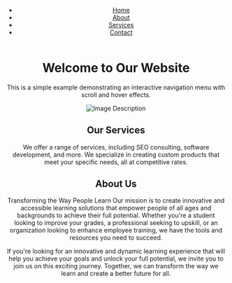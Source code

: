 <!DOCTYPE html>
<html>
<head>
<title>Interactive Navigation Menu</title>
</head>
<body>
<link rel="stylesheet" href="styles.css"> 
<header>
  <nav id="navbar">
    <ul>
      <li><a href="#" class="nav-link">Home</a></li>
      <li><a href="#" class="nav-link">About</a></li>
      <li><a href="#" class="nav-link">Services</a></li>
      <li><a href="#" class="nav-link">Contact</a></li>
    </ul>
  </nav>
</header>
<center>
<!-- Main content area -->
<div class="content">
  <h1>Welcome to Our Website</h1>
  <p>This is a simple example demonstrating an interactive navigation menu with scroll and hover effects.</p>
  <img src="C:\Users\Bhava\OneDrive\Pictures\ammu.jpg" alt="Image Description">
  <section id="Services">
    <h2>Our Services</h2>
We offer a range of services, including SEO consulting, software development, and more. We specialize in creating custom products that meet your specific needs, all at competitive rates.
</section>
<section id="about">
<h1>About Us</h1>
Transforming the Way People Learn
Our mission is to create innovative and accessible learning solutions that empower people of all ages and backgrounds to achieve their full potential. Whether you're a student looking to improve your grades, a professional seeking to upskill, or an organization looking to enhance employee training, we have the tools and resources you need to succeed.

If you're looking for an innovative and dynamic learning experience that will help you achieve your goals and unlock your full potential, we invite you to join us on this exciting journey. Together, we can transform the way we learn and create a better future for all.</section>
</div>
</center>
<script src="scipts.js">
</script>
</body>
</html>
